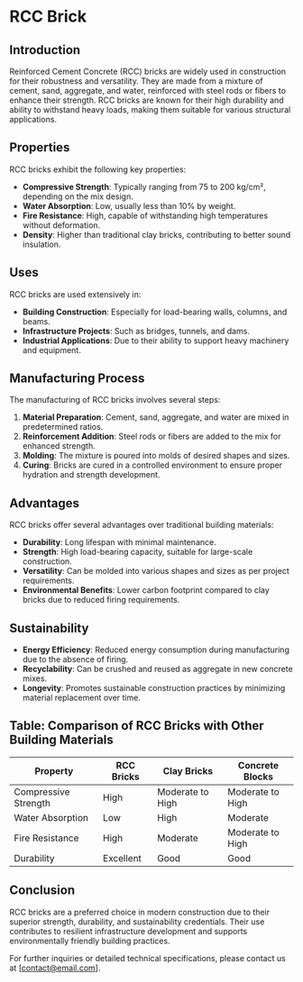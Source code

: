 # RCC Brick

## Introduction
Reinforced Cement Concrete (RCC) bricks are widely used in construction for their robustness and versatility. They are made from a mixture of cement, sand, aggregate, and water, reinforced with steel rods or fibers to enhance their strength. RCC bricks are known for their high durability and ability to withstand heavy loads, making them suitable for various structural applications.

## Properties
RCC bricks exhibit the following key properties:
- **Compressive Strength**: Typically ranging from 75 to 200 kg/cm², depending on the mix design.
- **Water Absorption**: Low, usually less than 10% by weight.
- **Fire Resistance**: High, capable of withstanding high temperatures without deformation.
- **Density**: Higher than traditional clay bricks, contributing to better sound insulation.

## Uses
RCC bricks are used extensively in:
- **Building Construction**: Especially for load-bearing walls, columns, and beams.
- **Infrastructure Projects**: Such as bridges, tunnels, and dams.
- **Industrial Applications**: Due to their ability to support heavy machinery and equipment.

## Manufacturing Process
The manufacturing of RCC bricks involves several steps:
1. **Material Preparation**: Cement, sand, aggregate, and water are mixed in predetermined ratios.
2. **Reinforcement Addition**: Steel rods or fibers are added to the mix for enhanced strength.
3. **Molding**: The mixture is poured into molds of desired shapes and sizes.
4. **Curing**: Bricks are cured in a controlled environment to ensure proper hydration and strength development.

## Advantages
RCC bricks offer several advantages over traditional building materials:
- **Durability**: Long lifespan with minimal maintenance.
- **Strength**: High load-bearing capacity, suitable for large-scale construction.
- **Versatility**: Can be molded into various shapes and sizes as per project requirements.
- **Environmental Benefits**: Lower carbon footprint compared to clay bricks due to reduced firing requirements.

## Sustainability
- **Energy Efficiency**: Reduced energy consumption during manufacturing due to the absence of firing.
- **Recyclability**: Can be crushed and reused as aggregate in new concrete mixes.
- **Longevity**: Promotes sustainable construction practices by minimizing material replacement over time.

## Table: Comparison of RCC Bricks with Other Building Materials

| Property               | RCC Bricks                     | Clay Bricks                | Concrete Blocks            |
|------------------------|--------------------------------|----------------------------|----------------------------|
| Compressive Strength   | High                           | Moderate to High           | Moderate to High           |
| Water Absorption       | Low                            | High                       | Moderate                   |
| Fire Resistance        | High                           | Moderate                   | Moderate to High           |
| Durability             | Excellent                      | Good                       | Good                       |

## Conclusion
RCC bricks are a preferred choice in modern construction due to their superior strength, durability, and sustainability credentials. Their use contributes to resilient infrastructure development and supports environmentally friendly building practices.

For further inquiries or detailed technical specifications, please contact us at [contact@email.com].
